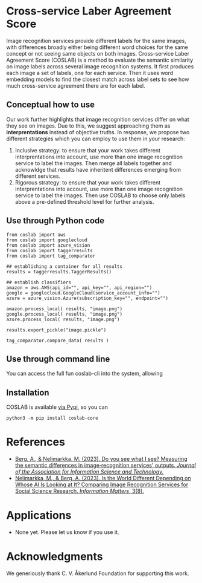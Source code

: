 # Cross-service Laber Agreement Score

Image recognition services provide different labels for the same images, 
with differences broadly either being different word choices for the same 
concept or not seeing same objects on both images.
Cross-service Laber Agreement Score (COSLAB) is a method to evaluate the 
semantic similarity on image labels across several image recognition 
systems.
It first produces each image a set of labels, one for each service.
Then it uses word embedding models to find the closest match across label 
sets to see how much cross-service agreement there are for each label.

## Conceptual how to use

Our work further highlights that image recognition services differ on what 
they see on images.
Due to this, we suggest approaching them as **interprentations** instead 
of objective truths.
In response, we propose two different strategies which you can employ to 
use them in your research:

1. Inclusive strategy: to ensure that your work takes different 
interprentations into account, use more than one image recognition service 
to label the images.
Then merge all labels together and acknowldge that results have inheritent 
differences emerging from different services.
1. Rigorous strategy: to ensure that your work takes different 
interprentations into account, use more than one image recognition service 
to label the images.
Then use COSLAB to choose only labels above a pre-defined threshold level 
for further analysis.

## Use through Python code

```
from coslab import aws
from coslab import googlecloud
from coslab import azure_vision
from coslab import taggerresults
from coslab import tag_comparator

## establishing a container for all results
results = taggerresults.TaggerResults()

## establish classifiers
amazon = aws.AWS(api_id="", api_key="", api_region="")
google = googlecloud.GoogleCloud(service_account_info="")
azure = azure_vision.Azure(subscription_key="", endpoint="")

amazon.process_local( results, "image.png")
google.process_local( results, "image.png")
azure.process_local( results, "image.png")

results.export_pickle("image.pickle")

tag_comparator.compare_data( results )
```

## Use through command line

You can access the full fun coslab-cli into the system, allowing 

## Installation

COSLAB is available [via Pypi](https://pypi.org/project/coslab-core/), so you can

```
python3 -m pip install coslab-core
```

# References

* [Berg, A., & Nelimarkka, M. (2023). Do you see what I see? Measuring the 
semantic differences in image‐recognition services' outputs. _Journal of 
the Association for Information Science and 
Technology._](https://asistdl.onlinelibrary.wiley.com/doi/full/10.1002/asi.24827)
* [Nelimarkka, M., & Berg, A. (2023). Is the World Different Depending on 
Whose AI Is Looking at It? Comparing Image Recognition Services for Social 
Science Research. _Information Matters_, 
3(8).](https://informationmatters.org/2023/08/is-the-world-different-depending-on-whose-ai-is-looking-at-it-comparing-image-recognition-services-for-social-science-research/) 

# Applications

* None yet. Please let us know if you use it.

# Acknowledgments

We generiously thank C. V. Åkerlund Foundation for supporting this work.
